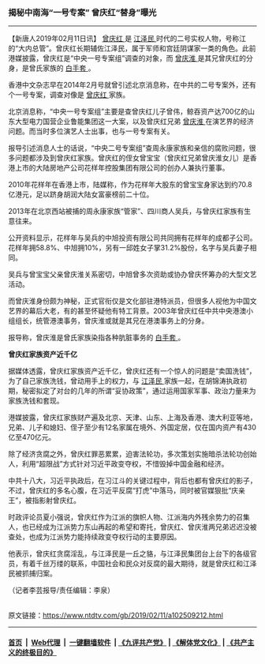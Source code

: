 ### 揭秘中南海“一号专案” 曾庆红“替身”曝光
------------------------

<div class="post_content">
 <p>
  【新唐人2019年02月11日讯】
  <a href="https://www.ntdtv.com/gb/曾庆红.htm">
   曾庆红
  </a>
  是
  <a href="https://www.ntdtv.com/gb/江泽民.htm">
   江泽民
  </a>
  时代的二号实权人物，号称江的“大内总管”。曾庆红长期辅佐江泽民，属于军师和宫廷阴谋家一类的角色。此前港媒披露，曾庆红是“中央一号专案组”调查的对象，而
  <a href="https://www.ntdtv.com/gb/曾庆淮.htm">
   曾庆淮
  </a>
  是其兄曾庆红的分身，是曾氏家族的
  <a href="https://www.ntdtv.com/gb/白手套.htm">
   白手套
  </a>
  。
 </p>
 <p>
  香港中文杂志早在2014年2月号就曾引述北京消息称，在中共的二号专案外，还有个一号专案，调查对像是
  <a href="https://www.ntdtv.com/gb/曾庆红.htm">
   曾庆红
  </a>
  家族。
 </p>
 <p>
  北京消息称，“中央一号专案组”主要是查曾庆红儿子曾伟，鲸吞资产达700亿的山东大型电力国营企业鲁能集团这一大案，以及曾庆红兄弟
  <a href="https://www.ntdtv.com/gb/曾庆淮.htm">
   曾庆淮
  </a>
  在演艺界的经济问题。而当时多位演艺人士出事，也与一号专案有关。
 </p>
 <p>
  报导引述消息人士的话说，“中央二号专案组”查周永康家族和亲信的腐败问题，很多问题都涉及到曾庆红家族。曾庆红的侄女曾宝宝（曾庆红兄弟曾庆淮女儿）是香港上市的大陆房地产公司花样年控股集团有限公司的创办人兼执行董事。
 </p>
 <p>
  2010年花样年在香港上市，陆媒称，作为花样年大股东的曾宝宝身家达到约70.8亿港元，足以跻身胡润大陆女富豪榜前二十位。
 </p>
 <p>
  2013年在北京西站被捕的周永康家族“管家”、四川商人吴兵，与曾庆红家族有生意往来。
 </p>
 <p>
  公开资料显示，花样年与吴兵的中旭投资有限公司共同拥有花样年的成都子公司。花样年拥58.8%、中旭拥10%，另有一邱姓女子掌31.2%股份，名字与吴兵妻子相同。
 </p>
 <p>
  吴兵与曾宝宝父亲曾庆淮关系密切，中旭曾多次资助或协办曾庆怀筹办的大型文艺活动。
 </p>
 <p>
  而曾庆淮身份颇为神秘，正式官衔仅是文化部驻港特派员，但很多人视他为中国文艺界的幕后大老，有的甚至怀疑他有特工背景。2003年曾庆红任中共中央港澳小组组长，统管港澳事务，曾庆淮或就是其兄在港澳事务上的分身。
 </p>
 <p>
  报导称，曾庆淮是曾氏家族染指各种肮脏事务的
  <a href="https://www.ntdtv.com/gb/白手套.htm">
   白手套
  </a>
  。
 </p>
 <p>
  <strong>
   曾庆红家族资产近千亿
  </strong>
 </p>
 <p>
  据媒体透露，曾庆红家族资产近千亿，曾庆红还有一个惊人的问题是“卖国洗钱”，为了自己家族洗钱，曾动用手上的权力，与
  <a href="https://www.ntdtv.com/gb/江泽民.htm">
   江泽民
  </a>
  家族一起，在胡锦涛执政初期，秘密拟定了对台的几年的所谓“妥协政策”，通过运用国家军事、政治力量来为家族洗钱和套现。
 </p>
 <p>
  港媒披露，曾庆红家族财产遍及北京、天津、山东、上海及香港、澳大利亚等地，兄弟、儿子和媳妇、侄子至少有12名家属在境外、外国定居，仅在国内资产有430亿至470亿元。
 </p>
 <p>
  除了经济贪腐之外，曾庆红罪恶累累，迫害法轮功，多次策划实施暗杀法轮功创始人，利用“超限战”方式针对习近平政变夺权，不惜毁掉中国金融和经济。
 </p>
 <p>
  中共十八大，习近平执政后，在习江斗的关键过程中，背后也都有曾庆红的影子，不过，曾庆红的多名心腹，在习近平反腐“打虎”中落马，同时被官媒狠批“庆亲王”，被指影射曾庆红。
 </p>
 <p>
  时政评论员夏小强说，曾庆红作为江派的旗帜人物、江派海内外残余势力的召集人，也已经成为江派势力东山再起的希望和寄托，曾庆红、曾庆淮两兄弟迟迟没被查处，也成为江派势力能持续政变夺权行动的主要原因。
 </p>
 <p>
  他表示，曾庆红贪腐淫乱，与江泽民是一丘之貉，与江泽民集团台上台下的各级官员，有着千丝万缕的联系，中国社会和民众对反腐的最大期待，就是曾庆红和江泽民被抓捕归案。
 </p>
 <p>
  （记者李芸报导/责任编辑：李泉）
 </p>
 <div class="single_ad">
 </div>
</div>

<br/>原文链接：https://www.ntdtv.com/gb/2019/02/11/a102509212.html


------------------------
#### [首页](https://github.com/gfw-breaker/banned-news/blob/master/README.md) &nbsp;|&nbsp; [Web代理](https://github.com/labour-camp/helloworld) &nbsp;|&nbsp; [一键翻墙软件](https://github.com/gfw-breaker/nogfw/blob/master/README.md) &nbsp;| [《九评共产党》](https://github.com/gfw-breaker/9ping.md/blob/master/README.md#九评之一评共产党是什么) | [《解体党文化》](https://github.com/gfw-breaker/jtdwh.md/blob/master/README.md) | [《共产主义的终极目的》](https://github.com/gfw-breaker/gczydzjmd.md/blob/master/README.md)

